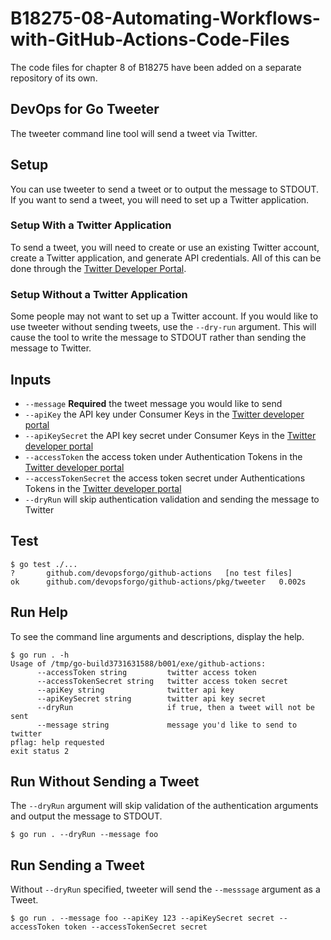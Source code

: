 # B18275-08-Automating-Workflows-with-GitHub-Actions-Code-Files
The code files for chapter 8 of B18275 have been added on a separate repository of its own.

## DevOps for Go Tweeter
The tweeter command line tool will send a tweet via Twitter.

## Setup
You can use tweeter to send a tweet or to output the message to STDOUT. If you want to send a tweet, you will need to set up a Twitter application.

### Setup With a Twitter Application
To send a tweet, you will need to create or use an existing Twitter account, create a Twitter application, and generate API credentials. All of this can be done through the
[Twitter Developer Portal](https://developer.twitter.com/en/portal/projects-and-apps).

### Setup Without a Twitter Application
Some people may not want to set up a Twitter account. If you would like to use tweeter without sending tweets, use the `--dry-run` argument. This will cause the tool to write the message to STDOUT rather than sending the message to Twitter.

## Inputs

- `--message` **Required** the tweet message you would like to send
- `--apiKey` the API key under Consumer Keys in the [Twitter developer portal](https://developer.twitter.com/en/portal/projects-and-apps)
- `--apiKeySecret` the API key secret under Consumer Keys in the [Twitter developer portal](https://developer.twitter.com/en/portal/projects-and-apps)
- `--accessToken` the access token under Authentication Tokens in the [Twitter developer portal](https://developer.twitter.com/en/portal/projects-and-apps)
- `--accessTokenSecret` the access token secret under Authentications Tokens in the [Twitter developer portal](https://developer.twitter.com/en/portal/projects-and-apps)
- `--dryRun` will skip authentication validation and sending the message to Twitter

## Test
```
$ go test ./...
?   	github.com/devopsforgo/github-actions	[no test files]
ok  	github.com/devopsforgo/github-actions/pkg/tweeter	0.002s
```

## Run Help
To see the command line arguments and descriptions, display the help.
```
$ go run . -h
Usage of /tmp/go-build3731631588/b001/exe/github-actions:
      --accessToken string         twitter access token
      --accessTokenSecret string   twitter access token secret
      --apiKey string              twitter api key
      --apiKeySecret string        twitter api key secret
      --dryRun                     if true, then a tweet will not be sent
      --message string             message you'd like to send to twitter
pflag: help requested
exit status 2
```

## Run Without Sending a Tweet
The `--dryRun` argument will skip validation of the authentication arguments and output the message to STDOUT.
```
$ go run . --dryRun --message foo
```

## Run Sending a Tweet
Without `--dryRun` specified, tweeter will send the `--messsage` argument as a Tweet.
```
$ go run . --message foo --apiKey 123 --apiKeySecret secret --accessToken token --accessTokenSecret secret
```
